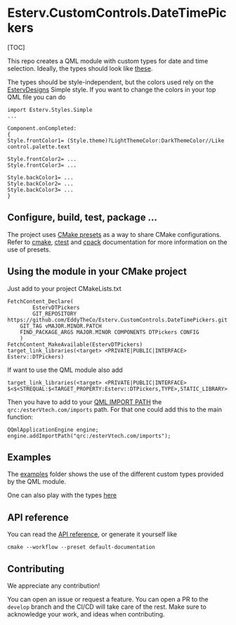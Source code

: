 # Esterv.CustomControls.DateTimePickers

[TOC]

This repo creates a QML module with custom types for date and  time selection.
Ideally, the types should look like [these](https://mui.com/x/react-date-pickers/date-time-picker/).

The types should be style-independent, but the colors used rely on the [EstervDesigns](https://github.com/EddyTheCo/Esterv.Designs)
Simple style. 
If you want to change the colors in your top QML file you can do
```
import Esterv.Styles.Simple
...

Component.onCompleted:
{
Style.frontColor1= (Style.theme)?LightThemeColor:DarkThemeColor//Like control.palette.text

Style.frontColor2= ...
Style.frontColor3= ...

Style.backColor1= ...
Style.backColor2= ...
Style.backColor3= ...
}

``` 

## Configure, build, test, package ...
 
The project uses [CMake presets](https://cmake.org/cmake/help/latest/manual/cmake-presets.7.html) as a way to share CMake configurations.
Refer to [cmake](https://cmake.org/cmake/help/latest/manual/cmake.1.html), [ctest](https://cmake.org/cmake/help/latest/manual/ctest.1.html) and [cpack](https://cmake.org/cmake/help/latest/manual/cpack.1.html) documentation for more information on the use of presets.


## Using the module in your CMake project

Just add to your project CMakeLists.txt

```
FetchContent_Declare(
        EstervDTPickers
        GIT_REPOSITORY https://github.com/EddyTheCo/Esterv.CustomControls.DateTimePickers.git
	GIT_TAG vMAJOR.MINOR.PATCH
	FIND_PACKAGE_ARGS MAJOR.MINOR COMPONENTS DTPickers CONFIG
    )
FetchContent_MakeAvailable(EstervDTPickers)
target_link_libraries(<target> <PRIVATE|PUBLIC|INTERFACE> Esterv::DTPickers) 
```
If want to use the QML module also add
```
target_link_libraries(<target> <PRIVATE|PUBLIC|INTERFACE> $<$<STREQUAL:$<TARGET_PROPERTY:Esterv::DTPickers,TYPE>,STATIC_LIBRARY>:Esterv::DTPickersplugin>)
```

Then you have to add to your [QML IMPORT PATH](https://doc.qt.io/qt-6/qtqml-syntax-imports.html) the `qrc:/esterVtech.com/imports` path.
For that one could add this to the  main function:

```
QQmlApplicationEngine engine;
engine.addImportPath("qrc:/esterVtech.com/imports");
```

## Examples

The [examples](examples) folder shows the use of the different custom types provided by the QML module.

One can also play with the types [here](https://eddytheco.github.io/qmlonline/?example_url=dtpickers)


## API reference

You can read the [API reference](https://eddytheco.github.io/Esterv.CustomControls.DateTimePickers/), or generate it yourself like
```
cmake --workflow --preset default-documentation
```

## Contributing

We appreciate any contribution!


You can open an issue or request a feature.
You can open a PR to the `develop` branch and the CI/CD will take care of the rest.
Make sure to acknowledge your work, and ideas when contributing.

